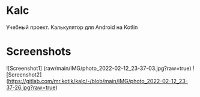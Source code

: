 # Kalc

Учебный проект. Калькулятор для Android на Kotlin


# Screenshots

![Screenshot1] (raw/main/IMG/photo_2022-02-12_23-37-03.jpg?raw=true)
![Screenshot2] (https://gitlab.com/mr.kotik/kalc/-/blob/main/IMG/photo_2022-02-12_23-37-26.jpg?raw=true)
